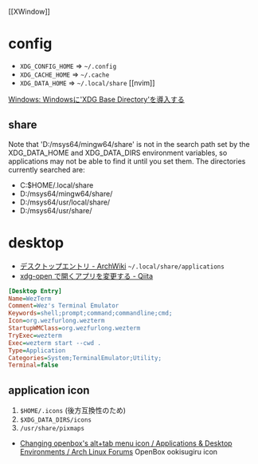 [[XWindow]]

# config
- `XDG_CONFIG_HOME` => `~/.config`
- `XDG_CACHE_HOME` => `~/.cache`
- `XDG_DATA_HOME` => `~/.local/share`
[[nvim]]

[Windows: Windowsに'XDG Base Directory'を導入する](https://zenn.dev/atsushifx/articles/winhack-environ-xdg-base)

## share
Note that 'D:/msys64/mingw64/share' is not in the search path
set by the XDG_DATA_HOME and XDG_DATA_DIRS
environment variables, so applications may not
be able to find it until you set them. The
directories currently searched are:

- C:$HOME/.local/share
- D:/msys64/mingw64/share/
- D:/msys64/usr/local/share/
- D:/msys64/usr/share/

# desktop
- [デスクトップエントリ - ArchWiki](https://wiki.archlinux.jp/index.php/%E3%83%87%E3%82%B9%E3%82%AF%E3%83%88%E3%83%83%E3%83%97%E3%82%A8%E3%83%B3%E3%83%88%E3%83%AA)
`~/.local/share/applications`
- [xdg-open で開くアプリを変更する - Qiita](https://qiita.com/apu4se/items/ff7efd8d351e09bb9b54)

```ini
[Desktop Entry]
Name=WezTerm
Comment=Wez's Terminal Emulator
Keywords=shell;prompt;command;commandline;cmd;
Icon=org.wezfurlong.wezterm
StartupWMClass=org.wezfurlong.wezterm
TryExec=wezterm
Exec=wezterm start --cwd .
Type=Application
Categories=System;TerminalEmulator;Utility;
Terminal=false
```

## application icon
1.  `$HOME/.icons` (後方互換性のため)
2.  `$XDG_DATA_DIRS/icons`
3.  `/usr/share/pixmaps`

- [Changing openbox's alt+tab menu icon / Applications & Desktop Environments / Arch Linux Forums](https://bbs.archlinux.org/viewtopic.php?pid=2014805#p2014805)
OpenBox ookisugiru icon
